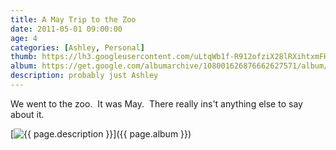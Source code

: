 ```yaml
---
title: A May Trip to the Zoo
date: 2011-05-01 09:00:00
age: 4
categories: [Ashley, Personal]
thumb: https://lh3.googleusercontent.com/uLtqWb1f-R912ofziX28lRXihtxmFHLw_ze3XJAAMr-tcghcHi5LxWIdAVc3tsBxBeWifuTgVKEmY5-qoH0liYuBzEev5MrFCiqz4L57Jw=w293-h220
album: https://get.google.com/albumarchive/108001626876662627571/album/AF1QipPZqmUoq0I8vfwJ0gXnz99h1lWgd_fglOQdiARL?source=pwa&authKey=COWD8NmL-96q6wE
description: probably just Ashley
---
```

We went to the zoo.  It was May.  There really ins't anything else to say about it.

[<img src="{{ page.thumb }}" alt="{{ page.description }}" class="wyseguys-album"/>]({{ page.album }})